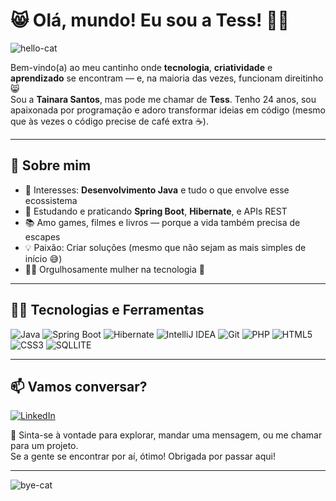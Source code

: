 # 😸 Olá, mundo! Eu sou a Tess! 👩‍💻

![hello-cat](https://user-images.githubusercontent.com/74038190/212744287-14f66c13-5458-40dc-9244-8ff533fc8f4a.gif)

Bem-vindo(a) ao meu cantinho onde **tecnologia**, **criatividade** e **aprendizado** se encontram — e, na maioria das vezes, funcionam direitinho 😸  
Sou a **Tainara Santos**, mas pode me chamar de **Tess**. Tenho 24 anos, sou apaixonada por programação e adoro transformar ideias em código (mesmo que às vezes o código precise de café extra ☕).

---

## 🐾 Sobre mim

- 🧠 Interesses: **Desenvolvimento Java** e tudo o que envolve esse ecossistema
- 🌱 Estudando e praticando **Spring Boot**, **Hibernate**, e APIs REST
- 📚 Amo games, filmes e livros — porque a vida também precisa de escapes
- 💡 Paixão: Criar soluções (mesmo que não sejam as mais simples de início 😅)
- 👩‍🎓 Orgulhosamente mulher na tecnologia 💜

---

## 🐱‍💻 Tecnologias e Ferramentas

![Java](https://img.shields.io/badge/Java-ED8B00?style=for-the-badge&logo=openjdk&logoColor=white)
![Spring Boot](https://img.shields.io/badge/Spring_Boot-6DB33F?style=for-the-badge&logo=spring-boot&logoColor=white)
![Hibernate](https://img.shields.io/badge/Hibernate-59666C?style=for-the-badge&logo=hibernate&logoColor=white)
![IntelliJ IDEA](https://img.shields.io/badge/IntelliJ_IDEA-000000?style=for-the-badge&logo=intellij-idea&logoColor=white)
![Git](https://img.shields.io/badge/Git-F05032?style=for-the-badge&logo=git&logoColor=white)
![PHP](https://img.shields.io/badge/PHP-777BB4?style=for-the-badge&logo=php&logoColor=white)
![HTML5](https://img.shields.io/badge/HTML-239120?style=for-the-badge&logo=html5&logoColor=white)
![CSS3](https://img.shields.io/badge/CSS-239120?&style=for-the-badge&logo=css3&logoColor=white)
![SQLLITE](https://img.shields.io/badge/SQLite-07405E?style=for-the-badge&logo=sqlite&logoColor=white)

---

## 📫 Vamos conversar?

[![LinkedIn](https://img.shields.io/badge/-Tainara%20Santos-0077B5?style=flat&logo=linkedin&logoColor=white)](https://www.linkedin.com/in/tainara-santos)

💬 Sinta-se à vontade para explorar, mandar uma mensagem, ou me chamar para um projeto.  
Se a gente se encontrar por aí, ótimo! Obrigada por passar aqui!

---

![bye-cat](https://media.giphy.com/media/mlvseq9yvZhba/giphy.gif)
